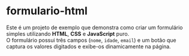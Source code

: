# formulario-html

Este é um projeto de exemplo que demonstra como criar um formulário simples utilizando **HTML**, **CSS** e **JavaScript** puro.  
O formulário possui três campos (`nome`, `idade`, `email`) e um botão que captura os valores digitados e exibe-os dinamicamente na página.
